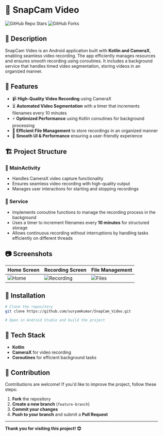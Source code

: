 # 📸 SnapCam Video

![GitHub Repo Stars](https://img.shields.io/github/stars/suryamkumar/SnapCam_Video?style=social)
![GitHub Forks](https://img.shields.io/github/forks/suryamkumar/SnapCam_Video?style=social)

## 📜 Description
SnapCam Video is an Android application built with **Kotlin and CameraX**, enabling seamless video recording. The app efficiently manages resources and ensures smooth recording using coroutines. It includes a background service that handles timed video segmentation, storing videos in an organized manner.

## 🚀 Features
- 📹 **High-Quality Video Recording** using CameraX
- ⏳ **Automated Video Segmentation** with a timer that increments filenames every 10 minutes
- ⚡ **Optimized Performance** using Kotlin coroutines for background processing
- 📁 **Efficient File Management** to store recordings in an organized manner
- 🎯 **Smooth UI & Performance** ensuring a user-friendly experience

## 🏗 Project Structure
### 📂 MainActivity
- Handles CameraX video capture functionality
- Ensures seamless video recording with high-quality output
- Manages user interactions for starting and stopping recordings

### 📂 Service
- Implements coroutine functions to manage the recording process in the background
- Uses a timer to increment filenames every **10 minutes** for structured storage
- Allows continuous recording without interruptions by handling tasks efficiently on different threads

## 📷 Screenshots
| Home Screen | Recording Screen | File Management |
|------------|----------------|-----------------|
| ![Home](https://via.placeholder.com/150) | ![Recording](https://via.placeholder.com/150) | ![Files](https://via.placeholder.com/150) |

## 📂 Installation
```sh
# Clone the repository
git clone https://github.com/suryamkumar/SnapCam_Video.git

# Open in Android Studio and build the project
```

## 🔧 Tech Stack
- **Kotlin**
- **CameraX** for video recording
- **Coroutines** for efficient background tasks

## 🤝 Contribution
Contributions are welcome! If you'd like to improve the project, follow these steps:
1. **Fork** the repository
2. **Create a new branch** (`feature-branch`)
3. **Commit your changes**
4. **Push to your branch** and submit a **Pull Request**


---

**Thank you for visiting this project! 😊**
